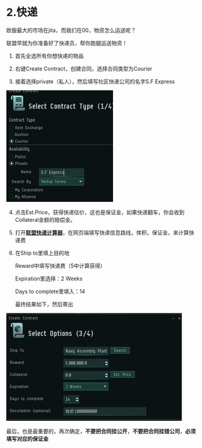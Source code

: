 # 2.快递

欧服最大的市场在jita，而我们在00，物资怎么运送呢？ 

联盟早就为你准备好了快递员，帮你跑腿运送物资！
   
1. 首先全选所有你想快递的物品

2. 右键Create Contract，创建合同，选择合同类型为Courier 

3. 接着选择private（私人），然后填写社区快递公司的名字S.F Express

![](../.gitbook/assets/createcontract.png)

4. 点击Est.Price，获得快递估价，这也是保证金，如果快递翻车，你会收到Collateral金额的赔偿金。
   
5. 打开[**联盟快递计算器**](https://platos.gitee.io/s.f-express-calculator/)，在网页端填写快递信息路线，体积，保证金，来计算快递费
6. 在Ship to里填上目的地

   Reward中填写快递费（5中计算获得）

   Expiration里选择：2 Weeks 

   Days to complete里填入：14
   
   最终结果如下，然后寄出
   
![](../.gitbook/assets/contractoption.png)


最后，也是最重要的，再次确定，**不要把合同挂公开**，**不要把合同挂错公司**，**必须填写对应的保证金**


